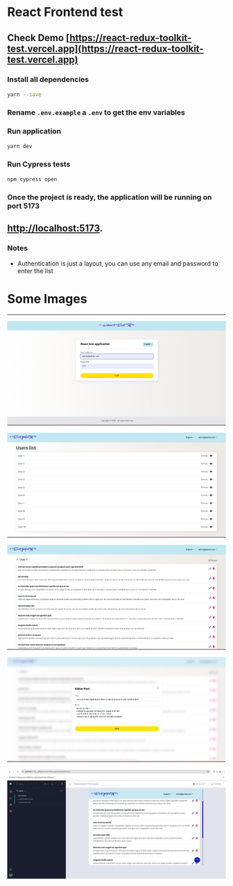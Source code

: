 # React Frontend test

## Check Demo [https://react-redux-toolkit-test.vercel.app](https://react-redux-toolkit-test.vercel.app)

### Install all dependencies

```sh
yarn --save
```

### Rename ```.env.example``` a ```.env``` to get the env variables


### Run application

```sh
yarn dev
```

### Run Cypress tests

```sh
npm cypress open
```


### Once the project is ready, the application will be running on port 5173

##  [http://localhost:5173](http://localhost:5173).



### Notes
  - Authentication is just a layout, you can use any email and password to enter the list


# Some Images
---
![](/public/images/image.png)

![](/public/images/image-1.png)

![](/public/images/image-2.png)

![](/public/images/image-3.png)

![](/public/images/image-4.png)